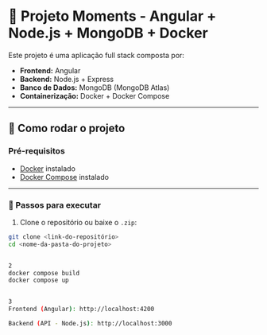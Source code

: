 # 🌟 Projeto Moments - Angular + Node.js + MongoDB + Docker

Este projeto é uma aplicação full stack composta por:

- **Frontend:** Angular
- **Backend:** Node.js + Express
- **Banco de Dados:** MongoDB (MongoDB Atlas)
- **Containerização:** Docker + Docker Compose

---

## 🚀 Como rodar o projeto

### Pré-requisitos

- [Docker](https://www.docker.com/) instalado
- [Docker Compose](https://docs.docker.com/compose/install/) instalado

---

### 🔧 Passos para executar

1. Clone o repositório ou baixe o `.zip`:

```bash
git clone <link-do-repositório>
cd <nome-da-pasta-do-projeto>


2
docker compose build
docker compose up


3
Frontend (Angular): http://localhost:4200

Backend (API - Node.js): http://localhost:3000